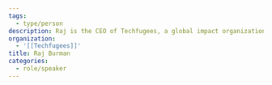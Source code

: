 ```yaml
---
tags:
  - type/person
description: Raj is the CEO of Techfugees, a global impact organization empowering inclusion and dignity for those displaced with responsible digital innovations. He is a Fellow of the Institute of Enterprise and Entrepreneurship with over three decades of international experience scaling high-growth ventures across the private, public, and non-profit sectors, working at the intersection of ICT, digital innovation, and entrepreneurship. As an investor, he has successfully established several disruptive digital tech start-ups including several venture philanthropy initiatives. Prior, he led the UK business acceleration digital tech scale-up program for EIT Digital, an independent body of the European Commission and was Head of SME for GS1 the global standards body for industry supply chains supporting small & medium business ventures.
organization:
  - '[[Techfugees]]'
title: Raj Burman
categories:
  - role/speaker
---
```


